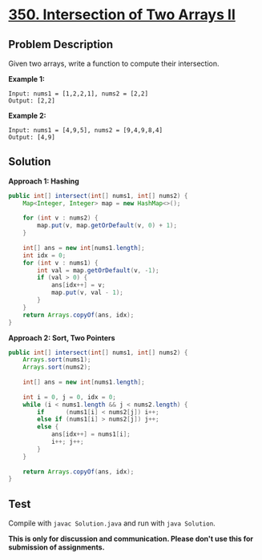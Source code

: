 # [350. Intersection of Two Arrays II][title]

## Problem Description

Given two arrays, write a function to compute their intersection.

**Example 1:**

```
Input: nums1 = [1,2,2,1], nums2 = [2,2]
Output: [2,2]
```

**Example 2:**

```
Input: nums1 = [4,9,5], nums2 = [9,4,9,8,4]
Output: [4,9]
```

## Solution

**Approach 1: Hashing**

```java
public int[] intersect(int[] nums1, int[] nums2) {
    Map<Integer, Integer> map = new HashMap<>();
    
    for (int v : nums2) {
        map.put(v, map.getOrDefault(v, 0) + 1);
    }
    
    int[] ans = new int[nums1.length];
    int idx = 0;
    for (int v : nums1) {
        int val = map.getOrDefault(v, -1);
        if (val > 0) {
            ans[idx++] = v;
            map.put(v, val - 1);
        }
    }
    return Arrays.copyOf(ans, idx);
}
```

**Approach 2: Sort, Two Pointers**

```java
public int[] intersect(int[] nums1, int[] nums2) {
    Arrays.sort(nums1);
    Arrays.sort(nums2);
    
    int[] ans = new int[nums1.length];
    
    int i = 0, j = 0, idx = 0;
    while (i < nums1.length && j < nums2.length) {
        if      (nums1[i] < nums2[j]) i++;
        else if (nums1[i] > nums2[j]) j++;
        else {
            ans[idx++] = nums1[i];
            i++; j++;
        }
    }
    
    return Arrays.copyOf(ans, idx);
}
```

## Test

Compile with `javac Solution.java` and run with `java Solution`.

**This is only for discussion and communication. Please don't use this for submission of assignments.**

[title]: https://leetcode.com/problems/intersection-of-two-arrays-ii